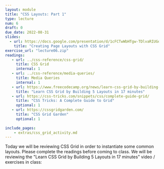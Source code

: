```yaml
---
layout: module
title: "CSS Layouts: Part 1"
type: lecture
num: 6
draft: 0
due_date: 2022-08-31
slides:
  - url: https://docs.google.com/presentation/d/1cFCTwWbHTgw-TDlvaRIUGdxcEUWk60S5vj_7h_O0CQg/edit?usp=sharing
    title: "Creating Page Layouts with CSS Grid"
exercise_url: "lecture06.zip"
readings:
   - url: ../css-reference/css-grid/
     title: CSS Grid
     internal: 1
   - url: ../css-reference/media-queries/
     title: Media Queries
     internal: 1
   - url: https://www.freecodecamp.org/news/learn-css-grid-by-building-5-layouts/
     title: "Learn CSS Grid by Building 5 Layouts in 17 minutes"
   - url: https://css-tricks.com/snippets/css/complete-guide-grid/
     title: "CSS Tricks: A Complete Guide to Grid"
     optional: 1
   - url: https://cssgridgarden.com/
     title: "CSS Grid Garden"
     optional: 1
     
include_pages: 
    - extras/css_grid_activity.md
---
```

<style>
    img {
        max-width: 100%;
    }
</style>
Today we will be reviewing CSS Grid in order to instantiate some common layouts. Please complete the readings before coming to class. We will be reviewing the "Learn CSS Grid by Building 5 Layouts in 17 minutes" video / exercises in class:
